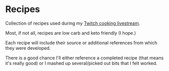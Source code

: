 # Recipes
Collection of recipes used during my [Twitch cooking livestream](https://www.twitch.tv/sprngr_).

Most, if not all, recipes are low carb and keto friendly (I hope.)

Each recipe will include their source or additional references from which they were developed.

There is a good chance I'll either reference a completed recipe (that means it's really good) or I mashed up several/picked out bits that I felt worked.
